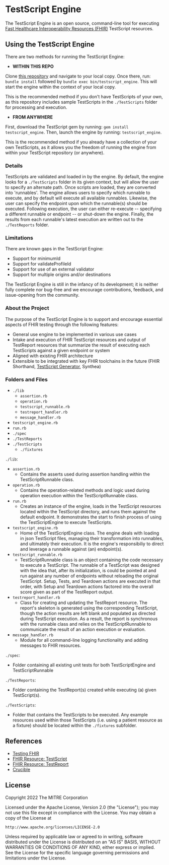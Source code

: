 # TestScript Engine
The TestScript Engine is an open source, command-line tool for executing [Fast
Healthcare Interoperability Resources (FHIR)](http://hl7.org/fhir/) TestScript resources.

## Using the TestScript Engine

There are two methods for running the TestScript Engine:

 * **WITHIN THIS REPO**

Clone [this repository](https://github.com/fhir-crucible/testscript-engine) and navigate to your local copy. Once there, run: `bundle install` followed by `bundle exec bin/testscript_engine`. This will start the engine within the context of your local copy.

This is the recommended method if you don't have TestScripts of your own, as this repository includes sample TestScripts in the `./TestScripts` folder for processing and execution.

* **FROM ANYWHERE**

First, download the TestScript gem by running: `gem install testscript_engine`.
Then, launch the engine by running: `testscript_engine`.

This is the recommended method if you already have a collection of your own TestScripts, as it allows you the freedom of running the engine from within your TestScript repository (or anywhere).

### Details

TestScripts are validated and loaded in by the engine. By default, the engine looks for a `./TestScripts` folder in its given context, but will allow the user to specify an alternate path. Once scripts are loaded, they are converted into 'runnables'. The engine allows users to specify which runnable to execute, and by default will execute all available runnables. Likewise, the user can specify the endpoint upon which the runnable(s) should be executed. Following execution, the user can either re-execute -- specifying a different runnable or endpoint -- or shut-down the engine. Finally, the results from each runnable's latest execution are written out to the `./TestReports` folder.

### Limitations
There are known gaps in the TestScript Engine:
* Support for minimumId
* Support for validateProfileId
* Support for use of an external validator
* Support for multiple origins and/or destinations


The TestScript Engine is still in the infancy of its development; it is neither fully complete nor bug-free and we encourage contributions, feedback, and issue-opening from the community.

### About the Project

The purpose of the TestScript Engine is to support and encourage essential aspects of FHIR testing through the following features:

* General use engine to be implemented in various use cases
* Intake and execution of FHIR TestScript resources and output of TestReport resources that summarize the result of executing each TestScripts against a given endpoint or system
* Aligned with existing FHIR architecture
* Extensible to be integrated with key FHIR toolchains in the future (FHIR Shorthand, [TestScript Generator](https://github.com/fhir-crucible/testscript-generator), Synthea)



### Folders and Files
  - `./lib`
    - `assertion.rb`
    - `operation.rb`
    - `testscript_runnable.rb`
    - `testreport_handler.rb`
    - `message_handler.rb`
  - `testscript_engine.rb`
  - `run.rb`
  - `./spec`
  - `./TestReports`
  - `./TestScripts `
    - `./fixtures`

`./lib`:
  - `assertion.rb`
      - Contains the asserts used during assertion handling within the TestScriptRunnable class.
  - `operation.rb`
      - Contains the operation-related methods and logic used during operation execution within the TestScriptRunnable class.
  - `run.rb`
      - Creates an instance of the engine, loads in the TestScript resources located within the TestScript directory, and runs them against the default endpoint. It demonstrates the start to finish process of using the TestScriptEngine to execute TestScripts.
  - `testscript_engine.rb`
      - Home of the TestScriptEngine class. The engine deals with loading in json TestScript files, managing their transformation into runnables, and ultimately their execution. It is the engine's responsibiliy to direct and leverage a runnable against (an) endpoint(s).
  - `testscript_runnable.rb`
      - TestScriptRunnable class is an object containing the code necessary to execute a TestScript. The runnable of a TestScript was designed with the idea that, after its initialization, is could be pointed at and run against any number of endpoints without reloading the original TestScript. Setup, Tests, and Teardown actions are executed in that order, with Setup and Teardown actions factored into the overall score given as part of the TestReport output.
  - `testreport_handler.rb`
      - Class for creating and updating the TestReport resource. The report's skeleton is generated using the corresponding TestScript, though the action results are left blank and populated as directed during TestScript execution. As a result, the report is synchronous with the runnable class and relies on the TestScriptRunnable to communicate the result of an action execution or evaluation.
  - `message_handler.rb`
      - Module for all command-line logging functionality and adding messages to FHIR resources.

`./spec`:
  - Folder containing all existing unit tests for both TestScriptEngine and TestScriptRunnable

`./TestReports`:
  - Folder containing the TestReport(s) created while executing (a) given TestScript(s).

`./TestScripts`:
  - Folder that contains the TestScripts to be executed. Any example resources used within those TestScripts (i.e. using a patient resource as a fixture) should be located within the `./fixtures` subfolder.

## References

* [Testing FHIR](https://build.fhir.org/testing.html)
* [FHIR Resource: TestScript](https://build.fhir.org/testscript.html)
* [FHIR Resource: TestReport](https://build.fhir.org/testreport.html)
* [Crucible](https://github.com/fhir-crucible)

## License
Copyright 2022 The MITRE Corporation

Licensed under the Apache License, Version 2.0 (the "License"); you may not use
this file except in compliance with the License. You may obtain a copy of the
License at
```
http://www.apache.org/licenses/LICENSE-2.0
```
Unless required by applicable law or agreed to in writing, software distributed
under the License is distributed on an "AS IS" BASIS, WITHOUT WARRANTIES OR
CONDITIONS OF ANY KIND, either express or implied. See the License for the
specific language governing permissions and limitations under the License.